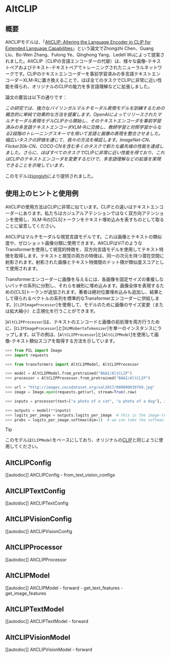<!--Copyright 2022 The HuggingFace Team. All rights reserved.

Licensed under the Apache License, Version 2.0 (the "License"); you may not use this file except in compliance with
the License. You may obtain a copy of the License at

http://www.apache.org/licenses/LICENSE-2.0

Unless required by applicable law or agreed to in writing, software distributed under the License is distributed on
an "AS IS" BASIS, WITHOUT WARRANTIES OR CONDITIONS OF ANY KIND, either express or implied. See the License for the
specific language governing permissions and limitations under the License.

⚠️ Note that this file is in Markdown but contain specific syntax for our doc-builder (similar to MDX) that may not be
rendered properly in your Markdown viewer.

-->

# AltCLIP

## 概要


AltCLIPモデルは、「[AltCLIP: Altering the Language Encoder in CLIP for Extended Language Capabilities](https://huggingface.co/papers/2211.06679)」という論文でZhongzhi Chen、Guang Liu、Bo-Wen Zhang、Fulong Ye、Qinghong Yang、Ledell Wuによって提案されました。AltCLIP（CLIPの言語エンコーダーの代替）は、様々な画像-テキストペアおよびテキスト-テキストペアでトレーニングされたニューラルネットワークです。CLIPのテキストエンコーダーを事前学習済みの多言語テキストエンコーダーXLM-Rに置き換えることで、ほぼ全てのタスクでCLIPに非常に近い性能を得られ、オリジナルのCLIPの能力を多言語理解などに拡張しました。

論文の要旨は以下の通りです：

*この研究では、強力なバイリンガルマルチモーダル表現モデルを訓練するための概念的に単純で効果的な方法を提案します。OpenAIによってリリースされたマルチモーダル表現モデルCLIPから開始し、そのテキストエンコーダを事前学習済みの多言語テキストエンコーダXLM-Rに交換し、教師学習と対照学習からなる2段階のトレーニングスキーマを用いて言語と画像の表現を整合させました。幅広いタスクの評価を通じて、我々の方法を検証します。ImageNet-CN、Flicker30k-CN、COCO-CNを含む多くのタスクで新たな最先端の性能を達成しました。さらに、ほぼすべてのタスクでCLIPに非常に近い性能を得ており、これはCLIPのテキストエンコーダを変更するだけで、多言語理解などの拡張を実現できることを示唆しています。*

このモデルは[jongjyh](https://huggingface.co/jongjyh)により提供されました。

## 使用上のヒントと使用例

AltCLIPの使用方法はCLIPに非常に似ています。CLIPとの違いはテキストエンコーダーにあります。私たちはカジュアルアテンションではなく双方向アテンションを使用し、XLM-Rの[CLS]トークンをテキスト埋め込みを表すものとして取ることに留意してください。

AltCLIPはマルチモーダルな視覚言語モデルです。これは画像とテキストの類似度や、ゼロショット画像分類に使用できます。AltCLIPはViTのようなTransformerを使用して視覚的特徴を、双方向言語モデルを使用してテキスト特徴を取得します。テキストと視覚の両方の特徴は、同一の次元を持つ潜在空間に射影されます。射影された画像とテキスト特徴間のドット積が類似度スコアとして使用されます。

Transformerエンコーダーに画像を与えるには、各画像を固定サイズの重複しないパッチの系列に分割し、それらを線形に埋め込みます。画像全体を表現するための[CLS]トークンが追加されます。著者は絶対位置埋め込みも追加し、結果として得られるベクトルの系列を標準的なTransformerエンコーダーに供給します。[`CLIPImageProcessor`]を使用して、モデルのために画像のサイズ変更（または拡大縮小）と正規化を行うことができます。

[`AltCLIPProcessor`]は、テキストのエンコードと画像の前処理を両方行うために、[`CLIPImageProcessor`]と[`XLMRobertaTokenizer`]を単一のインスタンスにラップします。以下の例は、[`AltCLIPProcessor`]と[`AltCLIPModel`]を使用して画像-テキスト類似スコアを取得する方法を示しています。

```python
>>> from PIL import Image
>>> import requests

>>> from transformers import AltCLIPModel, AltCLIPProcessor

>>> model = AltCLIPModel.from_pretrained("BAAI/AltCLIP")
>>> processor = AltCLIPProcessor.from_pretrained("BAAI/AltCLIP")

>>> url = "http://images.cocodataset.org/val2017/000000039769.jpg"
>>> image = Image.open(requests.get(url, stream=True).raw)

>>> inputs = processor(text=["a photo of a cat", "a photo of a dog"], images=image, return_tensors="pt", padding=True)

>>> outputs = model(**inputs)
>>> logits_per_image = outputs.logits_per_image  # this is the image-text similarity score
>>> probs = logits_per_image.softmax(dim=1)  # we can take the softmax to get the label probabilities
```

> [!TIP]
> このモデルは`CLIPModel`をベースにしており、オリジナルの[CLIP](clip)と同じように使用してください。

## AltCLIPConfig

[[autodoc]] AltCLIPConfig
    - from_text_vision_configs

## AltCLIPTextConfig

[[autodoc]] AltCLIPTextConfig

## AltCLIPVisionConfig

[[autodoc]] AltCLIPVisionConfig

## AltCLIPProcessor

[[autodoc]] AltCLIPProcessor

## AltCLIPModel

[[autodoc]] AltCLIPModel
    - forward
    - get_text_features
    - get_image_features

## AltCLIPTextModel

[[autodoc]] AltCLIPTextModel
    - forward

## AltCLIPVisionModel

[[autodoc]] AltCLIPVisionModel
    - forward

